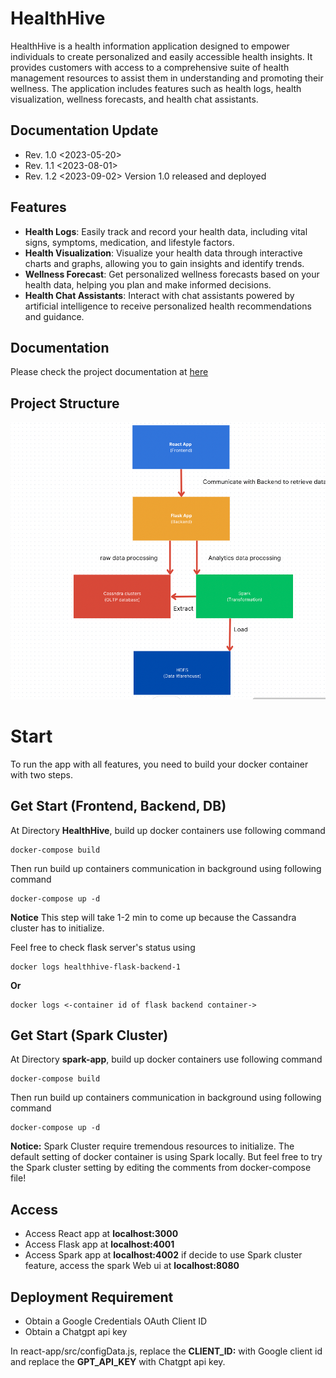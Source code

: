 # HealthHive

HealthHive is a health information application designed to empower individuals to create personalized and easily accessible health insights. It provides customers with access to a comprehensive suite of health management resources to assist them in understanding and promoting their wellness. The application includes features such as health logs, health visualization, wellness forecasts, and health chat assistants.

## Documentation Update

- Rev. 1.0 <2023-05-20>
- Rev. 1.1 <2023-08-01>
- Rev. 1.2 <2023-09-02> Version 1.0 released and deployed

## Features

- **Health Logs**: Easily track and record your health data, including vital signs, symptoms, medication, and lifestyle factors.
- **Health Visualization**: Visualize your health data through interactive charts and graphs, allowing you to gain insights and identify trends.
- **Wellness Forecast**: Get personalized wellness forecasts based on your health data, helping you plan and make informed decisions.
- **Health Chat Assistants**: Interact with chat assistants powered by artificial intelligence to receive personalized health recommendations and guidance.

## Documentation

Please check the project documentation at [here](./~%24althHive_Requirement_Documentation.v1.3.docx)

## Project Structure

![Structure](./readme-reference/HealthHive-structure.png)


# Start

To run the app with all features, you need to build your docker container with two steps.

## Get Start (Frontend, Backend, DB)

At Directory **HealthHive**, build up docker containers use following command

```
docker-compose build 
```

Then run build up containers communication in background using following command

```
docker-compose up -d
```

**Notice** This step will take 1-2 min to come up because the Cassandra cluster has to initialize.

Feel free to check flask server's status using

```
docker logs healthhive-flask-backend-1
```
**Or**

```
docker logs <-container id of flask backend container->
```

## Get Start (Spark Cluster)

At Directory **spark-app**, build up docker containers use following command

```
docker-compose build 
```

Then run build up containers communication in background using following command

```
docker-compose up -d
```

**Notice:** Spark Cluster require tremendous resources to initialize. The default setting of docker container is using Spark locally. But feel free to try the Spark cluster setting by editing the comments from docker-compose file!


## Access 
- Access React app at **localhost:3000**
- Access Flask app at **localhost:4001**
- Access Spark app at **localhost:4002**
if decide to use Spark cluster feature, access the spark Web ui at **localhost:8080**

## Deployment Requirement

- Obtain a Google Credentials OAuth Client ID
- Obtain a Chatgpt api key

In react-app/src/configData.js, replace the **CLIENT_ID:** with Google client id and replace the **GPT_API_KEY** with Chatgpt api key. 






